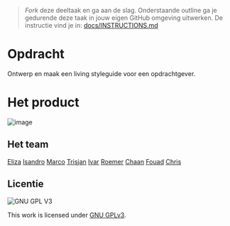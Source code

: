 > _Fork_ deze deeltaak en ga aan de slag. 
Onderstaande outline ga je gedurende deze taak in jouw eigen GitHub omgeving uitwerken. 
De instructie vind je in: [docs/INSTRUCTIONS.md](docs/INSTRUCTIONS.md)

# Opdracht
Ontwerp en maak een living styleguide voor een opdrachtgever.

# Het product
![image](https://user-images.githubusercontent.com/74552944/203525009-d8f90ae7-b6f7-4721-8135-04e9e727856e.png)


## Het team
[Eliza](https://github.com/moonlightlizaa)
[Isandro](https://github.com/isandroc)
[Marco](https://github.com/kosterm14)
[Trisjan](https://github.com/trisjan)
[Ivar](https://github.com/ivarschuyt)
[Roemer](https://github.com/roemerva)
[Chaan](https://github.com/chaanw)
[Fouad](https://github.com/fouadtaissate)
[Chris](https://github.com/chrisvanderhorst0308)

## Licentie

![GNU GPL V3](https://www.gnu.org/graphics/gplv3-127x51.png)

This work is licensed under [GNU GPLv3](./LICENSE).
